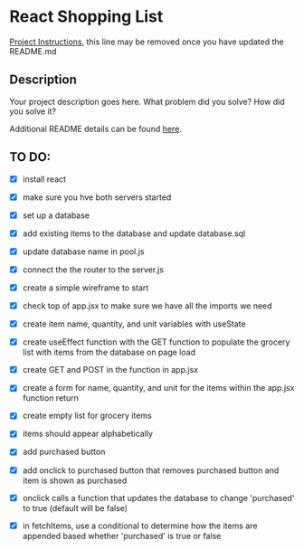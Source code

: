 # React Shopping List

[Project Instructions](./INSTRUCTIONS.md), this line may be removed once you have updated the README.md

## Description

Your project description goes here. What problem did you solve? How did you solve it?

Additional README details can be found [here](https://github.com/PrimeAcademy/readme-template/blob/master/README.md).

## TO DO: 

-[x] install react 
-[x] make sure you hve both servers started
-[x] set up a database 
-[x] add existing items to the database and update database.sql
-[x] update database name in pool.js
-[x] connect the the router to the server.js 
-[x] create a simple wireframe to start
-[x] check top of app.jsx to make sure we have all the imports we need
-[x] create item name, quantity, and unit variables with useState
-[x] create useEffect function with the GET function to populate the grocery list with items from the database on page load
-[x] create GET and POST in the function in app.jsx
-[x] create a form for name, quantity, and unit for the items within the app.jsx function return
-[x] create empty list for grocery items 
- [x] items should appear alphabetically
- [x] add purchased button 
- [x] add onclick to purchased button that removes purchased button and item is shown as purchased
- [x] onclick calls a function that updates the database to change 'purchased' to true (default will be false)
- [x] in fetchItems, use a conditional to determine how the items are appended based whether 'purchased' is true or false

